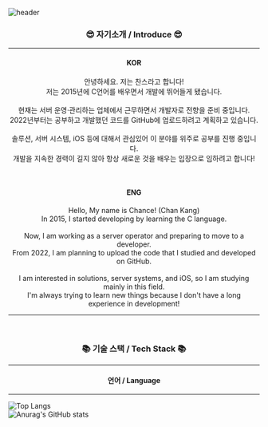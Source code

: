 ![header](https://capsule-render.vercel.app/api?type=Waving&section=header&height=300&text=Hello&&fontAlign=50&color=gradient&fontSize=100&fontColor=ffffff&desc=It's%20Chance%20GitHub)

<h3 align="center">😎 자기소개 / Introduce 😎</h3>
<hr>
<h4 align="center">KOR</h4>
<p align="center">
    안녕하세요. 저는 찬스라고 합니다!</br>
    저는 2015년에 C언어를 배우면서 개발에 뛰어들게 됐습니다.</br>
    </br>
    현재는 서버 운영·관리하는 업체에서 근무하면서 개발자로 전향을 준비 중입니다.<br>
    2022년부터는 공부하고 개발했던 코드를 GitHub에 업로드하려고 계획하고 있습니다.</br>
    </br>
    솔루션, 서버 시스템, iOS 등에 대해서 관심있어 이 분야를 위주로 공부를 진행 중입니다.</br>
    개발을 지속한 경력이 길지 않아 항상 새로운 것을 배우는 입장으로 임하려고 합니다!
</p>
</br>
<h4 align="center">ENG</h4>
<p align="center">
    Hello, My name is Chance! (Chan Kang)</br>
    In 2015, I started developing by learning the C language.</br>
    </br>
    Now, I am working as a server operator and preparing to move to a developer.<br>
    From 2022, I am planning to upload the code that I studied and developed on GitHub.</br>
    </br>
    I am interested in solutions, server systems, and iOS, so I am studying mainly in this field.</br>
    I'm always trying to learn new things because I don't have a long experience in development!
</p>
<hr>
</br>

<h3 align="center">📚 기술 스택 / Tech Stack 📚</h3>
<hr>
<h4 align="center">언어 / Language</h4>
<p align="center">
    <img src="https://img.shields.io/badge/Go-00aed8?style=flat&logo=Go&logoColor=white"/>
    <img src="https://img.shields.io/badge/Go-00aed8?style=flat&logo=Go&logoColor=white"/>
</p>
<hr>

![Top Langs](https://github-readme-stats.vercel.app/api/top-langs/?username=ahs0432&langs_count=8)
<br>
![Anurag's GitHub stats](https://github-readme-stats.vercel.app/api?username=ahs0432&hide=contribs,prs&theme=vision-friendly-dark)
